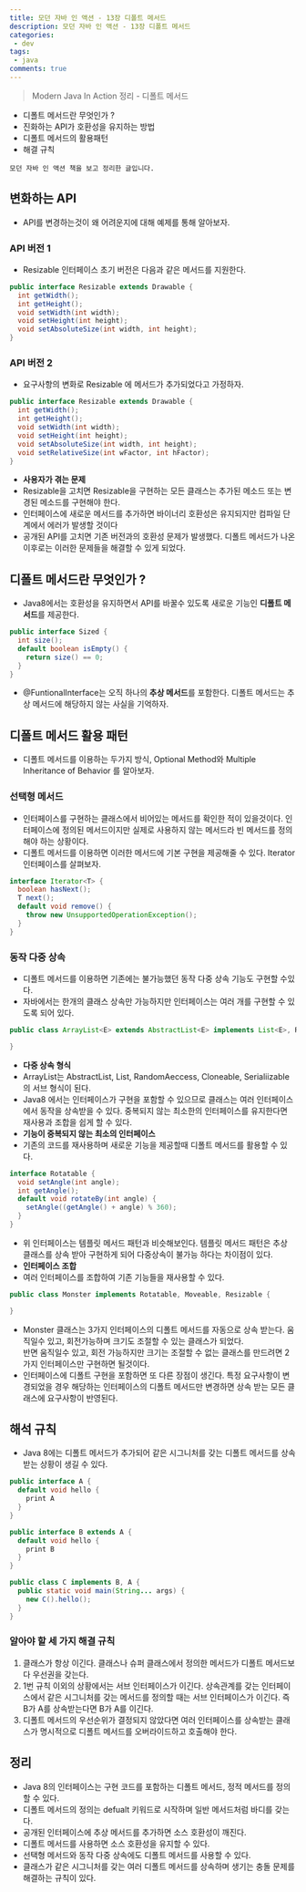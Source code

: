 ```yaml
---
title: 모던 자바 인 액션 - 13장 디폴트 메서드
description: 모던 자바 인 액션 - 13장 디폴트 메서드 
categories:
 - dev
tags:
 - java
comments: true
---
```

> Modern Java In Action 정리 - 디폴트 메서드

  * 디폴트 메서드란 무엇인가 ?
  * 진화하는 API가 호환성을 유지하는 방법
  * 디폴트 메서드의 활용패턴
  * 해결 규칙

`모던 자바 인 액션 책을 보고 정리한 글입니다.` 

## 변화하는 API 
* API를 변경하는것이 왜 어려운지에 대해 예제를 통해 알아보자. 

### API 버전 1
* Resizable 인터페이스 초기 버전은 다음과 같은 메서드를 지원한다. 

```java
public interface Resizable extends Drawable {
  int getWidth();
  int getHeight();
  void setWidth(int width);
  void setHeight(int height);
  void setAbsoluteSize(int width, int height);
}
```

### API 버전 2
* 요구사항의 변화로 Resizable 에 메서드가 추가되었다고 가정하자.

```java
public interface Resizable extends Drawable {
  int getWidth();
  int getHeight();
  void setWidth(int width);
  void setHeight(int height);
  void setAbsoluteSize(int width, int height);
  void setRelativeSize(int wFactor, int hFactor);
}
```

* **사용자가 겪는 문제**
* Resizable을 고치면 Resizable을 구현하는 모든 클래스는 추가된 메소드 또는 변경된 메소드를 구현해야 한다. 
* 인터페이스에 새로운 메서드를 추가하면 바이너리 호환성은 유지되지만 컴파일 단계에서 에러가 발생할 것이다
* 공개된 API를 고치면 기존 버전과의 호환성 문제가 발생했다. 디폴트 메서드가 나온 이후로는 이러한 문제들을 해결할 수 있게 되었다. 

## 디폴트 메서드란 무엇인가 ?
* Java8에서는 호환성을 유지하면서 API를 바꿀수 있도록 새로운 기능인 **디폴트 메서드**를 제공한다. 

```java
public interface Sized { 
  int size();
  default boolean isEmpty() {
    return size() == 0;
  }
}
```

* @FuntionalInterface는 오직 하나의 **추상 메서드**를 포함한다. 디폴트 메서드는 추상 메서드에 해당하지 않는 사실을 기억하자. 

## 디폴트 메서드 활용 패턴
* 디폴트 메서드를 이용하는 두가지 방식, Optional Method와 Multiple Inheritance of Behavior 를 알아보자. 

### 선택형 메서드
* 인터페이스를 구현하는 클래스에서 비어있는 메서드를 확인한 적이 있을것이다. 인터페이스에 정의된 메서드이지만 실제로 사용하지 않는 메서드라 빈 메서드를 정의해야 하는 상황이다. 
* 디폴트 메서드를 이용하면 이러한 메서드에 기본 구현을 제공해줄 수 있다. Iterator 인터페이스를 살펴보자.

```java
interface Iterator<T> {
  boolean hasNext();
  T next();
  default void remove() {
    throw new UnsupportedOperationException();
  }
}
```

### 동작 다중 상속
* 디폴트 메서드를 이용하면 기존에는 불가능했던 동작 다중 상속 기능도 구현할 수있다. 
* 자바에서는 한개의 클래스 상속만 가능하지만 인터페이스는 여러 개를 구현할 수 있도록 되어 있다. 

```java
public class ArrayList<E> extends AbstractList<E> implements List<E>, RandomAeccess, Cloneable, Serialiizable {

}
```

* **다중 상속 형식**
* ArrayList는 AbstractList, List<E>, RandomAeccess, Cloneable, Serialiizable의 서브 형식이 된다. 
* Java8 에서는 인터페이스가 구현을 포함할 수 있으므로 클래스는 여러 인터페이스에서 동작을 상속받을 수 있다. 중복되지 않는 최소한의 인터페이스를 유지한다면 재사용과 조합을 쉽게 할 수 있다. 
* **기능이 중복되지 않는 최소의 인터페이스**
* 기존의 코드를 재사용하며 새로운 기능을 제공할때 디폴트 메서드를 활용할 수 있다. 

```java
interface Rotatable {
  void setAngle(int angle);
  int getAngle();
  default void rotateBy(int angle) {
    setAngle((getAngle() + angle) % 360);
  }
}
```

* 위 인터페이스는 템플릿 메서드 패턴과 비슷해보인다. 템플릿 메서드 패턴은 추상 클래스를 상속 받아 구현하게 되어 다중상속이 불가능 하다는 차이점이 있다.  
* **인터페이스 조합**
* 여러 인터페이스를 조합하여 기존 기능들을 재사용할 수 있다. 

```java
public class Monster implements Rotatable, Moveable, Resizable {

}
```

* Monster 클래스는 3가지 인터페이스의 디폴트 메서드를 자동으로 상속 받는다. 움직일수 있고, 회전가능하며 크기도 조절할 수 있는 클래스가 되었다.   
  반면 움직일수 있고, 회전 가능하지만 크기는 조절할 수 없는 클래스를 만드려면 2가지 인터페이스만 구현하면 될것이다. 
* 인터페이스에 디폴트 구현을 포함하면 또 다른 장점이 생긴다. 특정 요구사항이 변경되었을 경우 해당하는 인터페이스의 디폴트 메서드만 변경하면 상속 받는 모든 클래스에 요구사항이 반영된다. 

## 해석 규칙
* Java 8에는 디폴트 메서드가 추가되어 같은 시그니처를 갖는 디폴트 메서드를 상속받는 상황이 생길 수 있다.

```java
public interface A {
  default void hello {
    print A
  }
}

public interface B extends A {
  default void hello {
    print B
  }
}

public class C implements B, A {
  public static void main(String... args) {
    new C().hello();
  }
}
```

### 알아야 할 세 가지 해결 규칙
1. 클래스가 항상 이긴다. 클래스나 슈퍼 클래스에서 정의한 메서드가 디폴트 메서드보다 우선권을 갖는다. 
2. 1번 규칙 이외의 상황에서는 서브 인터페이스가 이긴다. 상속관계를 갖는 인터페이스에서 같은 시그니처를 갖는 메서드를 정의할 때는 서브 인터페이스가 이긴다. 즉 B가 A를 상속받는다면 B가 A를 이긴다. 
3. 디폴트 메서드의 우선순위가 결정되지 않았다면 여러 인터페이스를 상속받는 클래스가 명시적으로 디폴트 메서드를 오버라이드하고 호출해야 한다. 

## 정리
* Java 8의 인터페이스는 구현 코드를 포함하는 디폴트 메서드, 정적 메서드를 정의할 수 있다. 
* 디폴트 메서드의 정의는 defualt 키워드로 시작하며 일반 메서드처럼 바디를 갖는다. 
* 공개된 인터페이스에 추상 메서드를 추가하면 소스 호환성이 깨진다. 
* 디폴트 메서드를 사용하면 소스 호환성을 유지할 수 있다. 
* 선택형 메서드와 동작 다중 상속에도 디폴트 메서드를 사용할 수 있다. 
* 클래스가 같은 시그니처를 갖는 여러 디폴트 메서드를 상속하며 생기는 충돌 문제를 해결하는 규칙이 있다. 